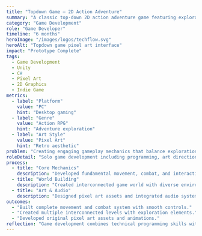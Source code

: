 ```yaml
---
title: "Topdown Game — 2D Action Adventure"
summary: "A classic top-down 2D action adventure game featuring exploration, combat, and puzzle-solving in a pixel art world."
category: "Game Development"
role: "Game Developer"
timeline: "6 months"
heroImage: "/images/logos/techflow.svg"
heroAlt: "Topdown game pixel art interface"
impact: "Prototype Complete"
tags:
  - Game Development
  - Unity
  - C#
  - Pixel Art
  - 2D Graphics
  - Indie Game
metrics:
  - label: "Platform"
    value: "PC"
    hint: "Desktop gaming"
  - label: "Genre"
    value: "Action RPG"
    hint: "Adventure exploration"
  - label: "Art Style"
    value: "Pixel Art"
    hint: "Retro aesthetic"
problem: "Creating engaging gameplay mechanics that balance exploration, combat, and storytelling in a cohesive top-down 2D experience."
roleDetail: "Solo game development including programming, art direction, game design, and level creation using Unity engine and pixel art techniques."
process:
  - title: "Core Mechanics"
    description: "Developed fundamental movement, combat, and interaction systems that feel responsive and engaging in top-down perspective."
  - title: "World Building"
    description: "Created interconnected game world with diverse environments, secrets to discover, and meaningful progression paths."
  - title: "Art & Audio"
    description: "Designed pixel art assets and integrated audio systems to create an immersive retro gaming atmosphere."
outcomes:
  - "Built complete movement and combat system with smooth controls."
  - "Created multiple interconnected levels with exploration elements."
  - "Developed original pixel art assets and animations."
reflection: "Game development combines technical programming skills with creative design thinking. The challenge is balancing player freedom with guided progression to create meaningful experiences."
---
```

